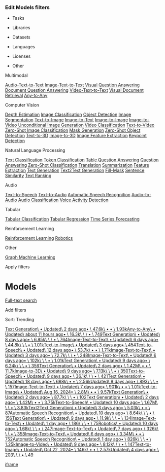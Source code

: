 ### Edit Models filters

- Tasks

- Libraries

- Datasets

- Languages

- Licenses

- Other


Multimodal


[Audio-Text-to-Text](https://huggingface.co/models?pipeline_tag=audio-text-to-text) [Image-Text-to-Text](https://huggingface.co/models?pipeline_tag=image-text-to-text) [Visual Question Answering](https://huggingface.co/models?pipeline_tag=visual-question-answering) [Document Question Answering](https://huggingface.co/models?pipeline_tag=document-question-answering) [Video-Text-to-Text](https://huggingface.co/models?pipeline_tag=video-text-to-text) [Visual Document Retrieval](https://huggingface.co/models?pipeline_tag=visual-document-retrieval) [Any-to-Any](https://huggingface.co/models?pipeline_tag=any-to-any)

Computer Vision


[Depth Estimation](https://huggingface.co/models?pipeline_tag=depth-estimation) [Image Classification](https://huggingface.co/models?pipeline_tag=image-classification) [Object Detection](https://huggingface.co/models?pipeline_tag=object-detection) [Image Segmentation](https://huggingface.co/models?pipeline_tag=image-segmentation) [Text-to-Image](https://huggingface.co/models?pipeline_tag=text-to-image) [Image-to-Text](https://huggingface.co/models?pipeline_tag=image-to-text) [Image-to-Image](https://huggingface.co/models?pipeline_tag=image-to-image) [Image-to-Video](https://huggingface.co/models?pipeline_tag=image-to-video) [Unconditional Image Generation](https://huggingface.co/models?pipeline_tag=unconditional-image-generation) [Video Classification](https://huggingface.co/models?pipeline_tag=video-classification) [Text-to-Video](https://huggingface.co/models?pipeline_tag=text-to-video) [Zero-Shot Image Classification](https://huggingface.co/models?pipeline_tag=zero-shot-image-classification) [Mask Generation](https://huggingface.co/models?pipeline_tag=mask-generation) [Zero-Shot Object Detection](https://huggingface.co/models?pipeline_tag=zero-shot-object-detection) [Text-to-3D](https://huggingface.co/models?pipeline_tag=text-to-3d) [Image-to-3D](https://huggingface.co/models?pipeline_tag=image-to-3d) [Image Feature Extraction](https://huggingface.co/models?pipeline_tag=image-feature-extraction) [Keypoint Detection](https://huggingface.co/models?pipeline_tag=keypoint-detection)

Natural Language Processing


[Text Classification](https://huggingface.co/models?pipeline_tag=text-classification) [Token Classification](https://huggingface.co/models?pipeline_tag=token-classification) [Table Question Answering](https://huggingface.co/models?pipeline_tag=table-question-answering) [Question Answering](https://huggingface.co/models?pipeline_tag=question-answering) [Zero-Shot Classification](https://huggingface.co/models?pipeline_tag=zero-shot-classification) [Translation](https://huggingface.co/models?pipeline_tag=translation) [Summarization](https://huggingface.co/models?pipeline_tag=summarization) [Feature Extraction](https://huggingface.co/models?pipeline_tag=feature-extraction) [Text Generation](https://huggingface.co/models?pipeline_tag=text-generation) [Text2Text Generation](https://huggingface.co/models?pipeline_tag=text2text-generation) [Fill-Mask](https://huggingface.co/models?pipeline_tag=fill-mask) [Sentence Similarity](https://huggingface.co/models?pipeline_tag=sentence-similarity) [Text Ranking](https://huggingface.co/models?pipeline_tag=text-ranking)

Audio


[Text-to-Speech](https://huggingface.co/models?pipeline_tag=text-to-speech) [Text-to-Audio](https://huggingface.co/models?pipeline_tag=text-to-audio) [Automatic Speech Recognition](https://huggingface.co/models?pipeline_tag=automatic-speech-recognition) [Audio-to-Audio](https://huggingface.co/models?pipeline_tag=audio-to-audio) [Audio Classification](https://huggingface.co/models?pipeline_tag=audio-classification) [Voice Activity Detection](https://huggingface.co/models?pipeline_tag=voice-activity-detection)

Tabular


[Tabular Classification](https://huggingface.co/models?pipeline_tag=tabular-classification) [Tabular Regression](https://huggingface.co/models?pipeline_tag=tabular-regression) [Time Series Forecasting](https://huggingface.co/models?pipeline_tag=time-series-forecasting)

Reinforcement Learning


[Reinforcement Learning](https://huggingface.co/models?pipeline_tag=reinforcement-learning) [Robotics](https://huggingface.co/models?pipeline_tag=robotics)

Other


[Graph Machine Learning](https://huggingface.co/models?pipeline_tag=graph-ml)

Apply filters


# Models

[Full-text search](https://huggingface.co/search/full-text?type=model)

Add filters


Sort:
Trending



[Text Generation\\
• Updated\\
2 days ago• \\
47.6k\\
• • \\
1.93k](https://huggingface.co/deepseek-ai/DeepSeek-V3-0324)[Any-to-Any\\
• Updated\\
about 11 hours ago• \\
16.3k\\
\\
\\
• \\
749](https://huggingface.co/Qwen/Qwen2.5-Omni-7B)[Text Generation\\
• Updated\\
8 days ago• \\
6.85k\\
\\
\\
• \\
764](https://huggingface.co/manycore-research/SpatialLM-Llama-1B)[Image-Text-to-Text\\
• Updated\\
6 days ago• \\
44.8k\\
\\
\\
• \\
1.01k](https://huggingface.co/ds4sd/SmolDocling-256M-preview)[Text-to-Image\\
• Updated\\
3 days ago• \\
454](https://huggingface.co/ByteDance/InfiniteYou)[Text-to-Speech\\
• Updated\\
12 days ago• \\
53.7k\\
• • \\
1.71k](https://huggingface.co/sesame/csm-1b)[Image-Text-to-Text\\
• Updated\\
3 days ago• \\
72.7k\\
\\
\\
• \\
248](https://huggingface.co/Qwen/Qwen2.5-VL-32B-Instruct)[Image-Text-to-Text\\
• Updated\\
6 days ago• \\
102k\\
\\
\\
• \\
1.01k](https://huggingface.co/mistralai/Mistral-Small-3.1-24B-Instruct-2503)[Text Generation\\
• Updated\\
9 days ago• \\
6.24k\\
\\
\\
• \\
356](https://huggingface.co/starvector/starvector-8b-im2svg)[Text Generation\\
• Updated\\
2 days ago• \\
1.42M\\
• • \\
11.7k](https://huggingface.co/deepseek-ai/DeepSeek-R1)[Image-to-3D\\
• Updated\\
9 days ago• \\
7.13k\\
\\
\\
• \\
350](https://huggingface.co/tencent/Hunyuan3D-2mv)[Text-to-Speech\\
• Updated\\
9 days ago• \\
36.1k\\
\\
\\
• \\
421](https://huggingface.co/canopylabs/orpheus-3b-0.1-ft)[Text Generation\\
• Updated\\
18 days ago• \\
688k\\
• • \\
2.56k](https://huggingface.co/Qwen/QwQ-32B)[Updated\\
8 days ago• \\
893\\
\\
\\
• \\
157](https://huggingface.co/SUFE-AIFLM-Lab/Fin-R1)[Image-Text-to-Text\\
• Updated\\
7 days ago• \\
901k\\
• • \\
1.01k](https://huggingface.co/google/gemma-3-27b-it)[Text-to-Image\\
• Updated\\
Aug 16, 2024• \\
2.8M\\
• • \\
9.57k](https://huggingface.co/black-forest-labs/FLUX.1-dev)[Text Generation\\
• Updated\\
2 days ago• \\
87.7k\\
\\
\\
• \\
102](https://huggingface.co/unsloth/DeepSeek-V3-0324-GGUF)[Text Generation\\
• Updated\\
2 days ago• \\
1.42M\\
• • \\
3.75k](https://huggingface.co/deepseek-ai/DeepSeek-V3)[Text-to-Speech\\
• Updated\\
10 days ago• \\
1.67M\\
\\
\\
• \\
3.83k](https://huggingface.co/hexgrad/Kokoro-82M)[Text2Text Generation\\
• Updated\\
3 days ago• \\
5.03k\\
• • \\
87](https://huggingface.co/teapotai/teapotllm)[Automatic Speech Recognition\\
• Updated\\
10 days ago• \\
8.64k\\
\\
\\
• \\
156](https://huggingface.co/nvidia/canary-1b-flash)[Text Generation\\
• Updated\\
9 days ago• \\
11.9k\\
\\
\\
• \\
134](https://huggingface.co/starvector/starvector-1b-im2svg)[Image-Text-to-Text\\
• Updated\\
1 day ago• \\
186\\
\\
\\
• \\
75](https://huggingface.co/VIDraft/Gemma-3-R1984-27B)[Robotics\\
• Updated\\
10 days ago• \\
1.68k\\
\\
\\
• \\
247](https://huggingface.co/nvidia/GR00T-N1-2B)[Image-Text-to-Text\\
• Updated\\
7 days ago• \\
326k\\
\\
\\
• \\
358](https://huggingface.co/google/gemma-3-4b-it)[Image-Text-to-Text\\
• Updated\\
6 days ago• \\
3.34M\\
• • \\
752](https://huggingface.co/Qwen/Qwen2.5-VL-7B-Instruct)[Automatic Speech Recognition\\
• Updated\\
1 day ago• \\
826k\\
\\
\\
• \\
1.25k](https://huggingface.co/microsoft/Phi-4-multimodal-instruct)[Image-to-Video\\
• Updated\\
9 days ago• \\
8.12k\\
\\
\\
• \\
147](https://huggingface.co/stabilityai/stable-virtual-camera)[Text-to-Image\\
• Updated\\
Oct 22, 2024• \\
146k\\
• • \\
2.57k](https://huggingface.co/stabilityai/stable-diffusion-3.5-large)[Updated\\
4 days ago• \\
203\\
\\
\\
• \\
49](https://huggingface.co/SicariusSicariiStuff/X-Ray_Alpha)

[iframe](https://js.stripe.com/v3/m-outer-3437aaddcdf6922d623e172c2d6f9278.html#url=https%3A%2F%2Fhuggingface.co%2Fmodels&title=Models%20-%20Hugging%20Face&referrer=&muid=NA&sid=NA&version=6&preview=false&__shared_params__[version]=v3)